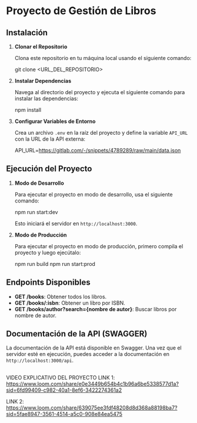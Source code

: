 # Proyecto de Gestión de Libros
## Instalación

1. **Clonar el Repositorio**

   Clona este repositorio en tu máquina local usando el siguiente comando:
   
   git clone <URL_DEL_REPOSITORIO>

2. **Instalar Dependencias**

   Navega al directorio del proyecto y ejecuta el siguiente comando para instalar las dependencias:

   npm install

3. **Configurar Variables de Entorno**

   Crea un archivo `.env` en la raíz del proyecto y define la variable `API_URL` con la URL de la API externa:

   API_URL=https://gitlab.com/-/snippets/4789289/raw/main/data.json

## Ejecución del Proyecto

1. **Modo de Desarrollo**

   Para ejecutar el proyecto en modo de desarrollo, usa el siguiente comando:

   npm run start:dev
   
   Esto iniciará el servidor en `http://localhost:3000`.

2. **Modo de Producción**

   Para ejecutar el proyecto en modo de producción, primero compila el proyecto y luego ejecútalo:

   npm run build
   npm run start:prod

## Endpoints Disponibles

- **GET /books**: Obtener todos los libros.
- **GET /books/:isbn**: Obtener un libro por ISBN.
- **GET /books/author?search={nombre de autor}**: Buscar libros por nombre de autor.

## Documentación de la API (SWAGGER)

La documentación de la API está disponible en Swagger. Una vez que el servidor esté en ejecución, puedes acceder a la documentación en `http://localhost:3000/api`.

##
VIDEO EXPLICATIVO DEL PROYECTO
LINK 1: https://www.loom.com/share/e0e3449b654b4c1b96a6be5338577d1a?sid=6fd99409-c982-40a1-8ef6-3422274361a2


LINK 2: https://www.loom.com/share/639075ee3fdf48208d8d368a88198ba7?sid=5fae8947-3561-4514-a5c0-908e84ea5475